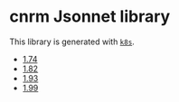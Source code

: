 # cnrm Jsonnet library

This library is generated with [`k8s`](https://github.com/jsonnet-libs/k8s).

- [1.74](1.74/README.md)
- [1.82](1.82/README.md)
- [1.93](1.93/README.md)
- [1.99](1.99/README.md)
